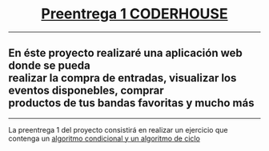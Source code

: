 <h1 style="text-align: center;"><u>Preentrega 1 CODERHOUSE</u></h1>
<hr>
<h2>En éste proyecto realizaré una aplicación web donde se pueda <br>
  realizar la compra de entradas, visualizar los eventos disponebles, comprar <br>
  productos de tus bandas favoritas y mucho más</h2>
  <hr>
<p>La preentrega 1 del proyecto consistirá en realizar un ejercicio que contenga un <u>algoritmo condicional y un algoritmo de ciclo</u></p>

